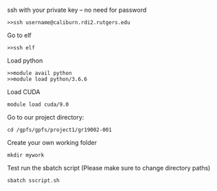 ssh with your private key – no need for password

```
>>ssh username@caliburn.rdi2.rutgers.edu
```

Go to elf 
```
>>ssh elf 
```


Load python
```
>>module avail python
>>module load python/3.6.6
```

Load CUDA
```
module load cuda/9.0
```

Go to our project directory:

```
cd /gpfs/gpfs/project1/gr19002-001
```

Create your own working folder
```
mkdir mywork
```

Test run the sbatch script (Please make sure to change directory paths)

```
sbatch sscript.sh
```
